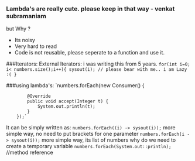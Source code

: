 ### Lambda's are really cute. please keep in that way - venkat subramaniam
but Why ?
* Its noisy
* Very hard to read
* Code is not reusable, please seperate to a function and use it.

###Iterators:
External Iterators: i was writing this from 5 years. 
`for(int i=0; i< numbers.size();i++){
    sysout(i); // please bear with me.. i am Lazy :(
}`

###using lambda's:
`numbers.forEach(new Consumer<Integer>() {

			@Override
			public void accept(Integer t) {
				System.out.println(t);
			}
		});`
It can be simply written as:
`numbers.forEach((i) -> sysout(i));`
more simple way, no need to put brackets for one parameter
`numbers.forEach(i -> sysout(i));`
more simple way, its list of numbers why do we need to create a temporary variable
`numbers.forEach(System.out::println);` //method reference

